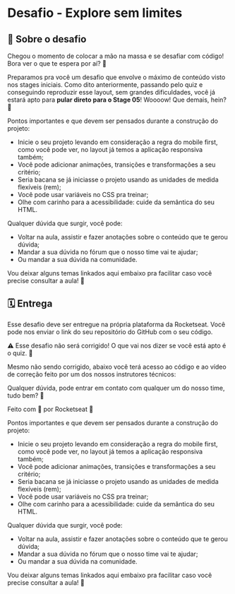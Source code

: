 

# Desafio - Explore sem limites

## 📝 Sobre o desafio

Chegou o momento de colocar a mão na massa e se desafiar com código! 
Bora ver o que te espera por aí? 👀

Preparamos pra você um desafio que envolve o máximo de conteúdo visto nos stages iniciais.
Como dito anteriormente, passando pelo quiz e conseguindo reproduzir esse layout, sem grandes dificuldades, você já estará apto para **pular direto para o Stage 05**! 
Woooow! Que demais, hein? 💙



Pontos importantes e que devem ser pensados durante a construção do projeto:

- Inicie o seu projeto levando em consideração a regra do mobile first, como você pode ver, no layout já temos a aplicação responsiva também;
- Você pode adicionar animações, transições e transformações a seu critério;
- Seria bacana se já iniciasse o projeto usando as unidades de medida flexíveis (rem);
- Você pode usar variáveis no CSS pra treinar;
- Olhe com carinho para a acessibilidade: cuide da semântica do seu HTML.

Qualquer dúvida que surgir, você pode:

- Voltar na aula, assistir e fazer anotações sobre o conteúdo que te gerou dúvida;
- Mandar a sua dúvida no fórum que o nosso time vai te ajudar;
- Ou mandar a sua dúvida na comunidade.

Vou deixar alguns temas linkados aqui embaixo pra facilitar caso você precise consultar a aula! 💙


## 🗓️ Entrega

Esse desafio deve ser entregue na própria plataforma da Rocketseat.
Você pode nos enviar o link do seu repositório do GitHub com o seu código.


⚠️ Esse desafio não será corrigido! O que vai nos dizer se você está apto é o quiz. 💙



Mesmo não sendo corrigido, abaixo você terá acesso ao código e ao vídeo de correção feito por um dos nossos instrutores técnicos:

Qualquer dúvida, pode entrar em contato com qualquer um do nosso time, tudo bem? 🚀

Feito com 💙 por Rocketseat 🚀

Pontos importantes e que devem ser pensados durante a construção do projeto:

- Inicie o seu projeto levando em consideração a regra do mobile first, como você pode ver, no layout já temos a aplicação responsiva também;
- Você pode adicionar animações, transições e transformações a seu critério;
- Seria bacana se já iniciasse o projeto usando as unidades de medida flexíveis (rem);
- Você pode usar variáveis no CSS pra treinar;
- Olhe com carinho para a acessibilidade: cuide da semântica do seu HTML.

Qualquer dúvida que surgir, você pode:

- Voltar na aula, assistir e fazer anotações sobre o conteúdo que te gerou dúvida;
- Mandar a sua dúvida no fórum que o nosso time vai te ajudar;
- Ou mandar a sua dúvida na comunidade.

Vou deixar alguns temas linkados aqui embaixo pra facilitar caso você precise consultar a aula! 💙

